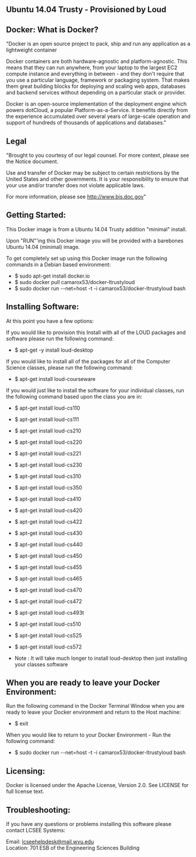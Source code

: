 Ubuntu 14.04 Trusty - Provisioned by Loud 
--------------------------------------------------

Docker: What is Docker?
--------------------------------------------------
"Docker is an open source project to pack, ship and run any application as a lightweight container

Docker containers are both hardware-agnostic and platform-agnostic. This means that they can run anywhere, from your laptop to the largest EC2 compute instance and everything in between - and they don't require that you use a particular language, framework or packaging system. That makes them great building blocks for deploying and scaling web apps, databases and backend services without depending on a particular stack or provider.

Docker is an open-source implementation of the deployment engine which powers dotCloud, a popular Platform-as-a-Service. It benefits directly from the experience accumulated over several years of large-scale operation and support of hundreds of thousands of applications and databases."

Legal 
-----------

"Brought to you courtesy of our legal counsel. For more context, please see the Notice document.

Use and transfer of Docker may be subject to certain restrictions by the United States and other governments.
It is your responsibility to ensure that your use and/or transfer does not violate applicable laws.

For more information, please see http://www.bis.doc.gov"

Getting Started:
----------------------


This Docker image is from a Ubuntu 14.04 Trusty addition "minimal" install. 

Upon "RUN"'ing this Docker image you will be provided with a barebones Ubuntu 14.04 (minimal) image. 

To get completely set up using this Docker image run the following commands in a Debian based environment:
* $ sudo apt-get install docker.io
* $ sudo docker pull camarox53/docker-ltrustyloud 
* $ sudo docker run --net=host -t -i camarox53/docker-ltrustyloud bash

Installing Software:
---------------------------

At this point you have a few options:

If you would like to provision this Install with all of the LOUD packages and software please run the following command:
* $ apt-get -y install loud-desktop 

If you would like to install all of the packages for all of the Computer Science classes, please run the following command:

* $ apt-get install loud-courseware

If you would just like to install the software for your individual classes, run the following command based upon the class you are in:

* $ apt-get install loud-cs110  
* $ apt-get install loud-cs111  
* $ apt-get install loud-cs210  
* $ apt-get install loud-cs220  
* $ apt-get install loud-cs221  
* $ apt-get install loud-cs230  
* $ apt-get install loud-cs310  
* $ apt-get install loud-cs350  
* $ apt-get install loud-cs410  
* $ apt-get install loud-cs420  
* $ apt-get install loud-cs422  
* $ apt-get install loud-cs430  
* $ apt-get install loud-cs440  
* $ apt-get install loud-cs450  
* $ apt-get install loud-cs455  
* $ apt-get install loud-cs465  
* $ apt-get install loud-cs470  
* $ apt-get install loud-cs472  
* $ apt-get install loud-cs493t  
* $ apt-get install loud-cs510  
* $ apt-get install loud-cs525  
* $ apt-get install loud-cs572


* Note : It will take much longer to install loud-desktop then just installing your classes software


When you are ready to leave your Docker Environment:
-------------------------------------------------------

Run the following command in the Docker Terminal Window when you are ready to leave your Docker environment and return to the Host machine:

* $ exit

When you would like to return to your Docker Environment - Run the following command:

* $ sudo docker run --net=host -t -i camarox53/docker-ltrustyloud bash


Licensing:
-------------
Docker is licensed under the Apache License, Version 2.0. See LICENSE for full license text.


Troubleshooting:
------------------

If you have any questions or problems installing this software please contact LCSEE Systems:

Email: lcseehelpdesk@mail.wvu.edu  
Location: 701 ESB of the Engineering Sciences Building
